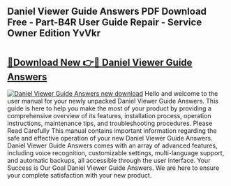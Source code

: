 ## Daniel Viewer Guide Answers PDF Download Free - Part-B4R User Guide Repair - Service Owner Edition YvVkr

# <h2><a href="http://bc6708.oget.top/?id=Daniel+Viewer+Guide+Answers">🔗Download New 👉🔴 Daniel Viewer Guide Answers</a></h2>

[![Daniel Viewer Guide Answers new download](https://i.imgur.com/5g1atiW.png)](http://bc6708.oget.top/?id=Daniel+Viewer+Guide+Answers)
Hello and welcome to the user manual for your newly unpacked Daniel Viewer Guide Answers. This guide is here to help you make the most of your product by providing a comprehensive overview of its features, installation process, operation instructions, maintenance tips, and troubleshooting procedures. Please Read Carefully This manual contains important information regarding the safe and effective operation of your new Daniel Viewer Guide Answers. Daniel Viewer Guide Answers comes with an array of advanced features, including voice recognition, customizable settings, multi-language support, and automatic backups, all accessible through the user interface. Your Success is Our Goal Daniel Viewer Guide Answers. We are here to ensure your complete satisfaction with your new product.
